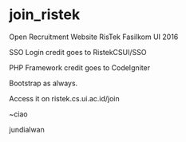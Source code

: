 # join_ristek
Open Recruitment Website RisTek Fasilkom UI 2016

SSO Login credit goes to RistekCSUI/SSO

PHP Framework credit goes to CodeIgniter

Bootstrap as always.

Access it on ristek.cs.ui.ac.id/join

~ciao

jundialwan
